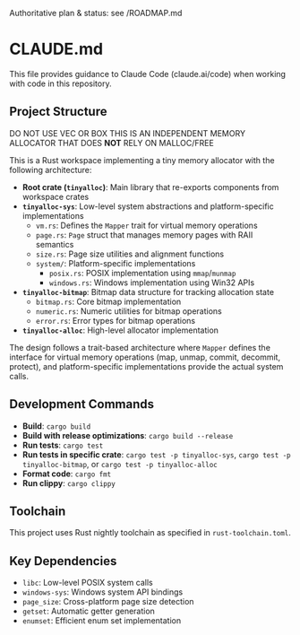 Authoritative plan & status: see /ROADMAP.md

# CLAUDE.md

This file provides guidance to Claude Code (claude.ai/code) when working with code in this repository.

## Project Structure

DO NOT USE VEC OR BOX THIS IS AN INDEPENDENT MEMORY ALLOCATOR THAT DOES **NOT** RELY ON MALLOC/FREE

This is a Rust workspace implementing a tiny memory allocator with the following architecture:

- **Root crate (`tinyalloc`)**: Main library that re-exports components from workspace crates
- **`tinyalloc-sys`**: Low-level system abstractions and platform-specific implementations
  - `vm.rs`: Defines the `Mapper` trait for virtual memory operations
  - `page.rs`: `Page` struct that manages memory pages with RAII semantics
  - `size.rs`: Page size utilities and alignment functions
  - `system/`: Platform-specific implementations
    - `posix.rs`: POSIX implementation using `mmap`/`munmap`
    - `windows.rs`: Windows implementation using Win32 APIs
- **`tinyalloc-bitmap`**: Bitmap data structure for tracking allocation state
  - `bitmap.rs`: Core bitmap implementation
  - `numeric.rs`: Numeric utilities for bitmap operations
  - `error.rs`: Error types for bitmap operations
- **`tinyalloc-alloc`**: High-level allocator implementation

The design follows a trait-based architecture where `Mapper` defines the interface for virtual memory operations (map, unmap, commit, decommit, protect), and platform-specific implementations provide the actual system calls.

## Development Commands

- **Build**: `cargo build`
- **Build with release optimizations**: `cargo build --release`
- **Run tests**: `cargo test`
- **Run tests in specific crate**: `cargo test -p tinyalloc-sys`, `cargo test -p tinyalloc-bitmap`, or `cargo test -p tinyalloc-alloc`
- **Format code**: `cargo fmt`
- **Run clippy**: `cargo clippy`

## Toolchain

This project uses Rust nightly toolchain as specified in `rust-toolchain.toml`.

## Key Dependencies

- `libc`: Low-level POSIX system calls
- `windows-sys`: Windows system API bindings
- `page_size`: Cross-platform page size detection
- `getset`: Automatic getter generation
- `enumset`: Efficient enum set implementation